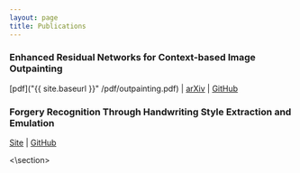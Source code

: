 ```yaml
---
layout: page
title: Publications
---
```


<section class="pubs">

### Enhanced Residual Networks for Context-based Image Outpainting
[pdf]("{{ site.baseurl }}" /pdf/outpainting.pdf) | [arXiv](https://arxiv.org/abs/2005.06723) | [GitHub](https://github.com/etarthur/Outpainting)


### Forgery Recognition Through Handwriting Style Extraction and Emulation
[Site](http://pgardias.com/forgery-recognition/) | [GitHub](https://github.com/pgardias/forgery-recognition)

<\section>
